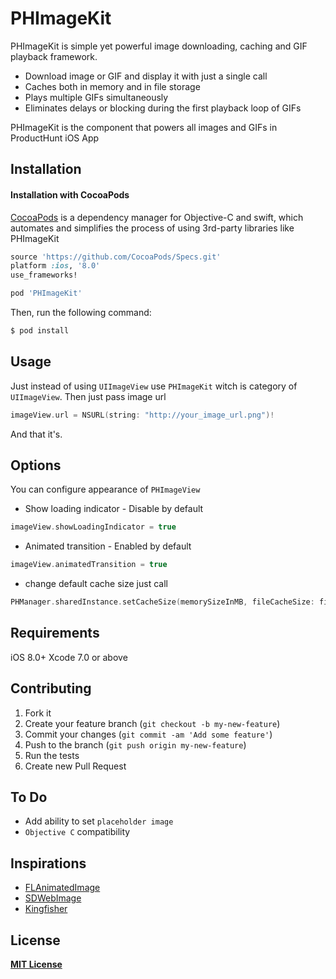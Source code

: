 # PHImageKit

PHImageKit is simple yet powerful image downloading, caching and GIF playback framework. 

- Download image or GIF and display it with just a single call
- Caches both in memory and in file storage
- Plays multiple GIFs simultaneously
- Eliminates delays or blocking during the first playback loop of GIFs

PHImageKit is the component that powers all images and GIFs in ProductHunt iOS App

## Installation

#### Installation with CocoaPods

[CocoaPods](http://cocoapods.org) is a dependency manager for Objective-C and swift, which automates and simplifies the process of using 3rd-party libraries like PHImageKit

``` ruby
source 'https://github.com/CocoaPods/Specs.git'
platform :ios, '8.0'
use_frameworks!

pod 'PHImageKit'
```

Then, run the following command:

``` bash
$ pod install
```

## Usage

Just instead of using `UIImageView` use `PHImageKit` witch is category of `UIImageView`. Then just pass image url

```swift
imageView.url = NSURL(string: "http://your_image_url.png")!
```

And that it's.

## Options

You can configure appearance of `PHImageView`

- Show loading indicator - Disable by default
```swift
imageView.showLoadingIndicator = true
```
- Animated transition - Enabled by default
```swift
imageView.animatedTransition = true
```
- change default cache size just call
```swift
PHManager.sharedInstance.setCacheSize(memorySizeInMB, fileCacheSize: fileSizeInMB)
```

## Requirements

iOS 8.0+
Xcode 7.0 or above

## Contributing

1. Fork it
2. Create your feature branch (`git checkout -b my-new-feature`)
3. Commit your changes (`git commit -am 'Add some feature'`)
4. Push to the branch (`git push origin my-new-feature`)
5. Run the tests
6. Create new Pull Request

## To Do

- Add ability to set `placeholder image`
- `Objective C` compatibility

## Inspirations

- [FLAnimatedImage](https://github.com/Flipboard/FLAnimatedImage)
- [SDWebImage](https://github.com/rs/SDWebImage)
- [Kingfisher](https://github.com/onevcat/Kingfisher)

## License

**[MIT License](https://github.com/producthunt/PHImageKit/blob/master/LICENSE)**